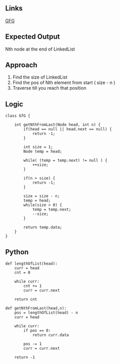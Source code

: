 ## Links
[GFG](https://practice.geeksforgeeks.org/problems/nth-node-from-end-of-linked-list/1?)

## Expected Output
Nth node at the end of LinkedList

## Approach
1. Find the size of LinkedList
2. Find the pos of Nth element from start ( size - n )
3. Traverse till you reach that position

## Logic
```
class GfG {
    
    int getNthFromLast(Node head, int n) {
        if(head == null || head.next == null) {
            return -1;
        }
        
        int size = 1;
        Node temp = head;
        
        while( (temp = temp.next) != null ) {
            ++size;
        }
        
        if(n > size) {
            return -1;
        }
        
        size = size - n;
        temp = head;
        while(size > 0) {
            temp = temp.next;
            --size;
        }
        
        return temp.data;
    }
}
```

## Python

```
def lengthOfList(head):
    curr = head
    cnt = 0
    
    while curr:
        cnt += 1
        curr = curr.next
    
    return cnt
    
def getNthFromLast(head,n):
    pos = lengthOfList(head) - n
    curr = head
    
    while curr:
        if pos == 0:
            return curr.data
        
        pos -= 1
        curr = curr.next
    
    return -1
```